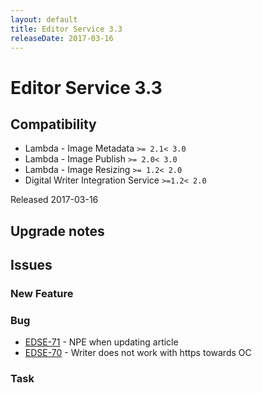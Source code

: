```yaml
---
layout: default
title: Editor Service 3.3
releaseDate: 2017-03-16
---
```

<div class="jumbotron">
    <h1>Editor Service 3.3</h1>    
    <h2>Compatibility</h2>
    <ul>
        <li>Lambda - Image Metadata <code>>= 2.1</code><code>< 3.0</code></li>
        <li>Lambda - Image Publish <code>>= 2.0</code><code>< 3.0</code></li>
        <li>Lambda - Image Resizing <code>>= 1.2</code><code>< 2.0</code></li>
        <li>Digital Writer Integration Service <code>>=1.2</code><code>< 2.0</code></li>
    </ul>
</div>

Released 2017-03-16



## Upgrade notes  
             



## Issues  


### New Feature 



### Bug 

 * [EDSE-71](https://jira.infomaker.se/browse/EDSE-71) - NPE when updating article 
 * [EDSE-70](https://jira.infomaker.se/browse/EDSE-70) - Writer does not work with https towards OC 


### Task 



